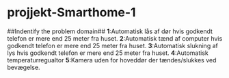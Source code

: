 # projjekt-Smarthome-1

##Indentify the problem domain##
**1**:Automatisk lås af dør hvis godkendt telefon er mere end 25 meter fra huset. 
**2**:Automatisk tænd af computer hvis godkendt telefon er mere end 25 meter fra huset. 
**3**:Automatisk slukning af lys hvis godkendt telefon er mere end 25 meter fra huset. 
**4**:Automatisk temperaturregualtor
**5**:Kamera uden for hoveddør der tændes/slukkes ved bevægelse. 
